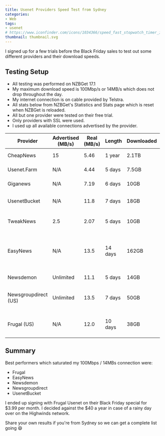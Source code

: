 ```yaml
---
title: Usenet Providers Speed Test from Sydney
categories:
- Web
tags:
- usenet
# https://www.iconfinder.com/icons/1034366/speed_fast_stopwatch_timer_icon
thumbnail: thumbnail.svg
---
```


I signed up for a few trials before the Black Friday sales to test out some different providers and their download speeds.

<!-- more -->

## Testing Setup

* All testing was performed on NZBGet 17.1
* My maximum download speed is 100Mbp/s or 14MB/s which does not drop throughout the day.
* My internet connection is on cable provided by Telstra.
* All stats below from NZBGet's Statistics and Stats page which is reset when NZBGet is reloaded.
* All but one provider were tested on their free trial.
* Only providers with SSL were used.
* I used up all available connections advertised by the provider.

| Provider             | Advertised (MB/s) | Real (MB/s) | Length  | Downloaded | Notes                                  |
|----------------------|-------------------|-------------|---------|------------|----------------------------------------|
| CheapNews            | 15                | 5.46        | 1 year  | 2.1TB      | My old provider                        |
| Usenet.Farm          | N/A               | 4.44        | 5 days  | 7.5GB      | 10GB Trial                             |
| Giganews             | N/A               | 7.19        | 6 days  | 10GB       | 10GB Trial                             |
| UsenetBucket         | N/A               | 11.8        | 7 days  | 18GB       | 7 Day / 25GB Trial                     |
| TweakNews            | 2.5               | 2.07        | 5 days  | 10GB       | 7 Day / 10GB Trial                     |
| EasyNews             | N/A               | 13.5        | 14 days | 162GB      | 14 Day / 10 GB Trial, which kept going |
| Newsdemon            | Unlimited         | 11.1        | 5 days  | 14GB       | 15GB Trial                             |
| Newsgroupdirect (US) | Unlimited         | 13.5        | 7 days  | 50GB       | EU servers @ 7MB/s                     |
| Frugal (US)          | N/A               | 12.0        | 10 days | 38GB       | EU servers @ 6.8MB/s                   |

## Summary

Best performers which saturated my 100Mbps / 14MBs connection were:

* Frugal
* EasyNews
* Newsdemon
* Newsgroupdirect
* UsenetBucket

I ended up signing with Frugal Usenet on their Black Friday special for $3.99 per month. I decided against the $40 a year in case of a rainy day over on the Highwinds network.

Share your own results if you're from Sydney so we can get a complete list going :smile:
